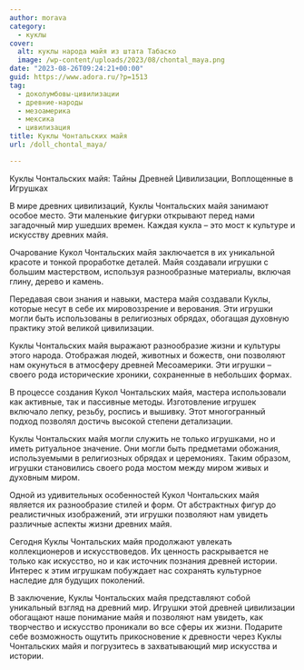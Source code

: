 ```yaml
---
author: morava
category:
  - куклы
cover:
  alt: куклы народа майя из штата Табаско
  image: /wp-content/uploads/2023/08/chontal_maya.png
date: "2023-08-26T09:24:21+00:00"
guid: https://www.adora.ru/?p=1513
tag:
  - доколумбовы-цивилизации
  - древние-народы
  - мезоамерика
  - мексика
  - цивилизация
title: Куклы Чонтальских майя
url: /doll_chontal_maya/

---
```

Куклы Чонтальских майя: Тайны Древней Цивилизации, Воплощенные в Игрушках

В мире древних цивилизаций, Куклы Чонтальских майя занимают особое место. Эти маленькие фигурки открывают перед нами загадочный мир ушедших времен. Каждая кукла – это мост к культуре и искусству древних майя.

Очарование Кукол Чонтальских майя заключается в их уникальной красоте и тонкой проработке деталей. Майя создавали игрушки с большим мастерством, используя разнообразные материалы, включая глину, дерево и камень.

Передавая свои знания и навыки, мастера майя создавали Куклы, которые несут в себе их мировоззрение и верования. Эти игрушки могли быть использованы в религиозных обрядах, обогащая духовную практику этой великой цивилизации.

Куклы Чонтальских майя выражают разнообразие жизни и культуры этого народа. Отображая людей, животных и божеств, они позволяют нам окунуться в атмосферу древней Месоамерики. Эти игрушки – своего рода исторические хроники, сохраненные в небольших формах.

В процессе создания Кукол Чонтальских майя, мастера использовали как активные, так и пассивные методы. Изготовление игрушек включало лепку, резьбу, роспись и вышивку. Этот многогранный подход позволял достичь высокой степени детализации.

Куклы Чонтальских майя могли служить не только игрушками, но и иметь ритуальное значение. Они могли быть предметами обожания, используемыми в религиозных обрядах и церемониях. Таким образом, игрушки становились своего рода мостом между миром живых и духовным миром.

Одной из удивительных особенностей Кукол Чонтальских майя является их разнообразие стилей и форм. От абстрактных фигур до реалистичных изображений, эти игрушки позволяют нам увидеть различные аспекты жизни древних майя.

Сегодня Куклы Чонтальских майя продолжают увлекать коллекционеров и искусствоведов. Их ценность раскрывается не только как искусство, но и как источник познания древней истории. Интерес к этим игрушкам побуждает нас сохранять культурное наследие для будущих поколений.

В заключение, Куклы Чонтальских майя представляют собой уникальный взгляд на древний мир. Игрушки этой древней цивилизации обогащают наше понимание майя и позволяют нам увидеть, как творчество и искусство проникали во все сферы их жизни. Подарите себе возможность ощутить прикосновение к древности через Куклы Чонтальских майя и погрузитесь в захватывающий мир искусства и истории.
